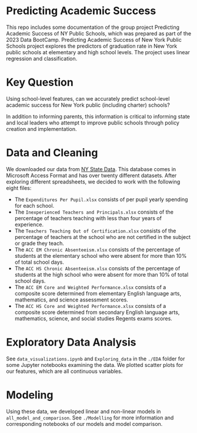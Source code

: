 # Predicting Academic Success

This repo includes some documentation of the group project Predicting Academic Success of NY Public Schools, which was prepared as part of the 2023 Data BootCamp. Predicting Academic Success of New York Public Schools project explores the predictors of graduation rate in New York public schools at elementary and high school levels. The project uses linear regression and classification.

# Key Question
Using school-level features, can we accurately predict school-level academic success for New York public (including charter) schools? 

In addition to informing parents, this information is critical to informing state and local leaders who attempt to improve public schools through policy creation and implementation.

# Data and Cleaning
We downloaded our data from [NY State Data](https://data.nysed.gov/downloads.php). This database comes in Microsoft Access Format and has over twenty different datasets. After exploring different spreadsheets, we decided to work with the following eight files: 

* The ``Expenditures Per Pupil.xlsx`` consists of per pupil yearly spending for each school.
* The ``Inexperienced Teachers and Principals.xlsx`` consists of the percentage of teachers teaching with less than four years of experience. 
* The ``Teachers Teaching Out of Certification.xlsx`` consists of the percentage of teachers at the school who are not certified in the subject or grade they teach.
* The ``ACC EM Chronic Absenteeism.xlsx`` consists of the percentage of students at the elementary school who were absent for more than 10% of total school days.
* The ``ACC HS Chronic Absenteeism.xlsx`` consists of the percentage of students at the high school who were absent for more than 10% of total school days.
* The ``ACC EM Core and Weighted Performance.xlsx`` consists of a composite score determined from elementary English language arts, mathematics, and science assessment scores.
* The ``ACC HS Core and Weighted Performance.xlsx`` consists of a composite score determined from secondary English language arts, mathematics, science, and social studies Regents exams scores.

# Exploratory Data Analysis
See ``data_visualizations.ipynb`` and ``Exploring_data`` in the ``./EDA`` folder for some Jupyter notebooks examining the data. We plotted scatter plots for our features, which are all continuous variables.

# Modeling
Using these data, we developed linear and non-linear models in ``all_model_and_comparison``. See ``./Modelling`` for more information and corresponding notebooks of our models and model comparison.



 




